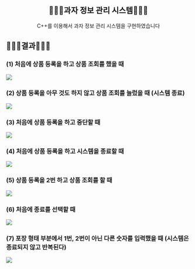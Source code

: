 
<div align="center">
<h2> 🧑🏻‍💻과자 정보 관리 시스템🧑🏻‍💻 </h2>
C++를 이용해서 과자 정보 관리 시스템을 구현하였습니다
</div>

<div>
<h2> 🧑🏻‍💻결과🧑🏻‍💻 </h2>

<h3> (1) 처음에 상품 등록을 하고 상품 조회를 했을 때   </h3>
<img src = "https://github.com/kbsneues/SnackSystem/assets/66941439/b6a7fac1-75d8-4d62-9d6f-6d83bcaaddd1" />

<h3> (2) 상품 등록을 아무 것도 하지 않고 상품 조회를 눌렀을 때 (시스템 종료) </h3>
<img src = "https://github.com/kbsneues/SnackSystem/assets/66941439/b2812b07-04ba-4cd8-9f4c-dbf21e5ca509" />

<h3> (3) 처음에 상품 등록을 하고 중단할 때    </h3>
<img src = "https://github.com/kbsneues/SnackSystem/assets/66941439/f4f0a80f-1f79-4a1c-844c-5535e8140363" />

<h3> (4) 처음에 상품 등록을 하고 시스템을 종료할 때     </h3>
<img src = "https://github.com/kbsneues/SnackSystem/assets/66941439/dc6d389c-9ae5-4edd-ba81-ef53f5b6b3a0" />

<h3> (5) 상품 등록을 2번 하고 상품 조회를 할 때 </h3>
<img src = "https://github.com/kbsneues/SnackSystem/assets/66941439/34f777be-6703-40e5-a4cd-ff68922fe3b4" />

<h3> (6) 처음에 종료를 선택할 때    </h3>
<img src = "https://github.com/kbsneues/SnackSystem/assets/66941439/c444fbea-5c2b-49a5-8a79-e31e3a70586c" />

<h3> (7) 포장 형태 부분에서 1번, 2번이 아닌 다른 숫자를 입력했을 때 (시스템은 종료되지 않고 반복된다)    </h3>
<img src = "https://github.com/kbsneues/SnackSystem/assets/66941439/7d2e1d74-efa1-4abd-8eed-dcd858d01e08" />
</div>
